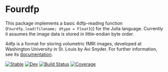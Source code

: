 # Fourdfp

This package implements a basic 4dfp-reading function (`Fourdfp.load(filename; dtype = Float32`) for the Julia language. Currently it assumes the image data is stored in little-endian byte order.

4dfp is a format for storing volumetric fMRI images, developed at Washington University in St. Louis by Avi Snyder. For further information, see its [documentation](https://4dfp.readthedocs.io/en/latest/format.html).

[![Stable](https://img.shields.io/badge/docs-stable-blue.svg)](https://myersm0.github.io/Fourdfp.jl/stable/)
[![Dev](https://img.shields.io/badge/docs-dev-blue.svg)](https://myersm0.github.io/Fourdfp.jl/dev/)
[![Build Status](https://github.com/myersm0/Cifti.jl/actions/workflows/CI.yml/badge.svg?branch=main)](https://github.com/myersm0/Fourdfp.jl/actions/workflows/CI.yml?query=branch%3Amain)
[![Coverage](https://codecov.io/gh/myersm0/Cifti.jl/branch/main/graph/badge.svg)](https://codecov.io/gh/myersm0/Fourdfp.jl)
